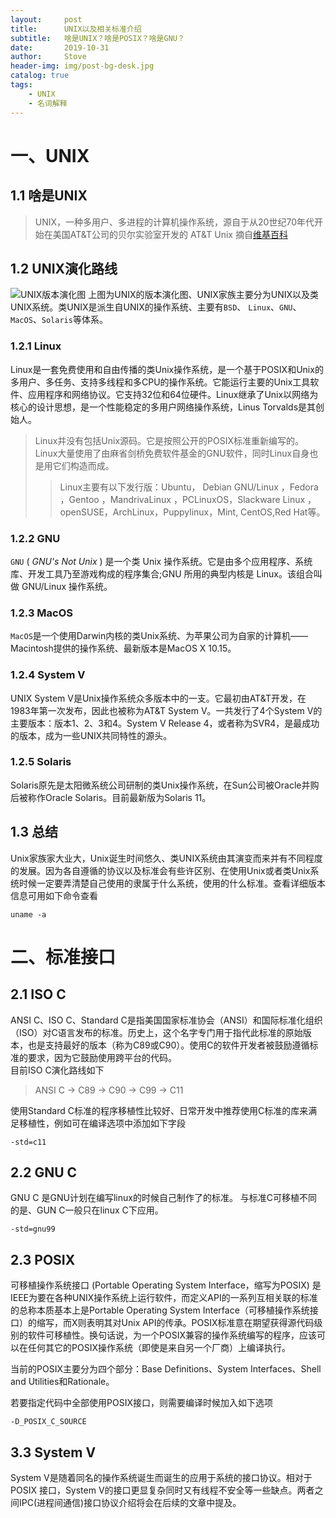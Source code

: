 ```yaml
---
layout:     post
title:      UNIX以及相关标准介绍
subtitle:   啥是UNIX？啥是POSIX？啥是GNU？
date:       2019-10-31
author:     Stove
header-img: img/post-bg-desk.jpg
catalog: true
tags:
    - UNIX
    - 名词解释
--- 
```



# 一、UNIX
## 1.1 啥是UNIX

>UNIX，一种多用户、多进程的计算机操作系统，源自于从20世纪70年代开始在美国AT&T公司的贝尔实验室开发的 AT&T Unix
摘自[维基百科](https://www.wikiwand.com/zh-hans/UNIX)


## 1.2 UNIX演化路线
![UNIX版本演化图](https://upload.wikimedia.org/wikipedia/commons/c/cd/Unix_timeline.en.svg)
上图为UNIX的版本演化图、UNIX家族主要分为UNIX以及类UNIX系统。类UNIX是派生自UNIX的操作系统、主要有`BSD`、
`Linux`、`GNU`、`MacOS`、`Solaris`等体系。
### 1.2.1 Linux
Linux是一套免费使用和自由传播的类Unix操作系统，是一个基于POSIX和Unix的多用户、多任务、支持多线程和多CPU的操作系统。它能运行主要的Unix工具软件、应用程序和网络协议。它支持32位和64位硬件。Linux继承了Unix以网络为核心的设计思想，是一个性能稳定的多用户网络操作系统，Linus Torvalds是其创始人。
>Linux并没有包括Unix源码。它是按照公开的POSIX标准重新编写的。Linux大量使用了由麻省剑桥免费软件基金的GNU软件，同时Linux自身也是用它们构造而成。</br>
>>Linux主要有以下发行版：Ubuntu， Debian GNU/Linux ，Fedora ，Gentoo ，MandrivaLinux ，PCLinuxOS，Slackware Linux ，openSUSE，ArchLinux，Puppylinux，Mint, CentOS,Red Hat等。</br>


### 1.2.2 GNU
`GNU` ( *GNU's Not Unix* ) 是一个类 Unix 操作系统。它是由多个应用程序、系统库、开发工具乃至游戏构成的程序集合;GNU 所用的典型内核是 Linux。该组合叫做 GNU/Linux 操作系统。

### 1.2.3 MacOS
`MacOS`是一个使用Darwin内核的类Unix系统、为苹果公司为自家的计算机——Macintosh提供的操作系统、最新版本是MacOS X 10.15。

### 1.2.4 System V
UNIX System V是Unix操作系统众多版本中的一支。它最初由AT&T开发，在1983年第一次发布，因此也被称为AT&T System V。一共发行了4个System V的主要版本：版本1、2、3和4。System V Release 4，或者称为SVR4，是最成功的版本，成为一些UNIX共同特性的源头。

### 1.2.5 Solaris
Solaris原先是太阳微系统公司研制的类Unix操作系统，在Sun公司被Oracle并购后被称作Oracle Solaris。目前最新版为Solaris 11。
## 1.3 总结
Unix家族家大业大，Unix诞生时间悠久、类UNIX系统由其演变而来并有不同程度的发展。因为各自遵循的协议以及标准会有些许区别、在使用Unix或者类Unix系统时候一定要弄清楚自己使用的隶属于什么系统，使用的什么标准。查看详细版本信息可用如下命令查看
```
uname -a
```

#  二、标准接口
## 2.1 ISO C
ANSI C、ISO C、Standard C是指美国国家标准协会（ANSI）和国际标准化组织（ISO）对C语言发布的标准。历史上，这个名字专门用于指代此标准的原始版本，也是支持最好的版本（称为C89或C90）。使用C的软件开发者被鼓励遵循标准的要求，因为它鼓励使用跨平台的代码。</br>
目前ISO C演化路线如下

>ANSI C -> C89 -> C90 -> C99 -> C11

使用Standard C标准的程序移植性比较好、日常开发中推荐使用C标准的库来满足移植性，例如可在编译选项中添加如下字段
```
-std=c11
```
## 2.2 GNU C
GNU C 是GNU计划在编写linux的时候自己制作了的标准。
与标准C可移植不同的是、GUN C一般只在linux C下应用。
```
-std=gnu99
```

## 2.3 POSIX
可移植操作系统接口 (Portable Operating System Interface，缩写为POSIX) 是IEEE为要在各种UNIX操作系统上运行软件，而定义API的一系列互相关联的标准的总称本质基本上是Portable Operating System Interface（可移植操作系统接口）的缩写，而X则表明其对Unix API的传承。POSIX标准意在期望获得源代码级别的软件可移植性。换句话说，为一个POSIX兼容的操作系统编写的程序，应该可以在任何其它的POSIX操作系统（即使是来自另一个厂商）上编译执行。

当前的POSIX主要分为四个部分：Base Definitions、System Interfaces、Shell and Utilities和Rationale。

若要指定代码中全部使用POSIX接口，则需要编译时候加入如下选项
```
-D_POSIX_C_SOURCE
```
## 3.3 System V
System V是随着同名的操作系统诞生而诞生的应用于系统的接口协议。相对于POSIX 接口，System V的接口更显复杂同时又有线程不安全等一些缺点。两者之间IPC(进程间通信)接口协议介绍将会在后续的文章中提及。
